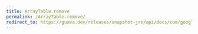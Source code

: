 ```yaml
---
title: ArrayTable.remove
permalink: /ArrayTable.remove/
redirect_to: https://guava.dev/releases/snapshot-jre/api/docs/com/google/common/collect/ArrayTable.html#remove-java.lang.Object-java.lang.Object-
---
```

